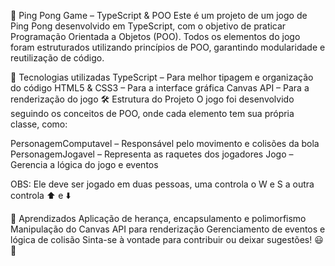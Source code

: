 🎾 Ping Pong Game – TypeScript & POO
Este é um projeto de um jogo de Ping Pong desenvolvido em TypeScript, com o objetivo de praticar Programação Orientada a Objetos (POO). Todos os elementos do jogo foram estruturados utilizando princípios de POO, garantindo modularidade e reutilização de código.

🚀 Tecnologias utilizadas
TypeScript – Para melhor tipagem e organização do código
HTML5 & CSS3 – Para a interface gráfica
Canvas API – Para a renderização do jogo
🛠️ Estrutura do Projeto
O jogo foi desenvolvido seguindo os conceitos de POO, onde cada elemento tem sua própria classe, como:

PersonagemComputavel – Responsável pelo movimento e colisões da bola
PersonagemJogavel – Representa as raquetes dos jogadores
Jogo – Gerencia a lógica do jogo e eventos

OBS: Ele deve ser jogado em duas pessoas, uma controla o W e S a outra controla ⬆️ e ⬇️

📌 Aprendizados
Aplicação de herança, encapsulamento e polimorfismo
Manipulação do Canvas API para renderização
Gerenciamento de eventos e lógica de colisão
Sinta-se à vontade para contribuir ou deixar sugestões! 😃🎾
